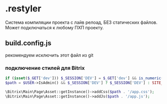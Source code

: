 # .restyler
Система компиляции проекта с лайв релоад, БЕЗ статических файлов.
Может подключаться к любому ПХП проекту.


## build.config.js
рекомендуем исключить этот файл из git

### подключение стилей для Bitrix
```php
if (isset($_GET['dev'])) $_SESSION['DEV'] = $_GET['dev'] && is_numeric($_GET['dev']) ? 'http://localhost:' . $_GET['dev'] : false;
$path = $USER->IsAdmin() && $_SESSION['DEV'] ? $_SESSION['DEV'] : SITE_TEMPLATE_PATH . '/assets';

\Bitrix\Main\Page\Asset::getInstance()->addCss($path . '/app.css');
\Bitrix\Main\Page\Asset::getInstance()->addJs($path . '/app.js');
```